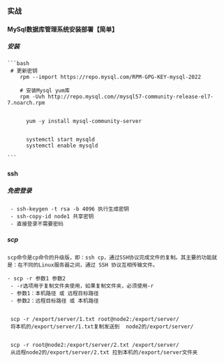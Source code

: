 ### 实战


#### MySql数据库管理系统安装部署【简单】


  ##### 安装
    ```bash
     # 更新密钥
        rpm --import https://repo.mysql.com/RPM-GPG-KEY-mysql-2022

        # 安装Mysql yum库
        rpm -Uvh http://repo.mysql.com//mysql57-community-release-el7-7.noarch.rpm
          

          yum -y install mysql-community-server


          systemctl start mysqld
          systemctl enable mysqld

    ```
  


  #### ssh
   ##### 免密登录
     - ssh-keygen -t rsa -b 4096 执行生成密钥
     - ssh-copy-id node1 共享密钥
     - 直接登录不需要密码
  ##### scp
    scp命令是cp命令的升级版，即：ssh cp，通过SSH协议完成文件的复制。其主要的功能就是：在不同的Linux服务器之间，通过 SSH 协议互相传输文件。
    
    - scp -r 参数1 参数2 
     - -r选项用于复制文件夹使用，如果复制文件夹，必须使用-r
     - 参数1：本机路径 或 远程目标路径
     - 参数2：远程目标路径 或 本机路径


     scp -r /export/server/1.txt root@node2:/export/server/
     将本机的/export/server/1.txt复制发送到  node2的/export/server/


     scp -r root@node2:/export/server/2.txt /export/server/
     从远程node2的/export/server/2.txt 拉到本机的/export/server文件夹
